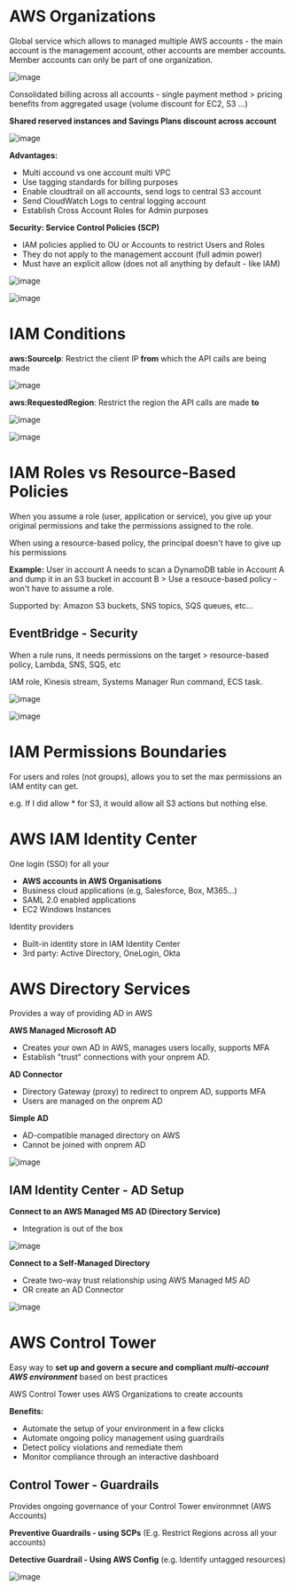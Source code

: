 # AWS Organizations 


Global service which allows to managed multiple AWS accounts - the main account is the management account, other accounts are member accounts. Member accounts can only be part of one organization.

![image](https://github.com/UpheldSmile/Virtual-Network/assets/49825639/2d85f500-80e6-4d02-a9be-7f49f13c0787)


Consolidated billing across all accounts - single payment method > pricing benefits from aggregated usage (volume discount for EC2, S3 ...)

**Shared reserved instances and Savings Plans discount across account**

![image](https://github.com/UpheldSmile/Virtual-Network/assets/49825639/d5047c9f-2818-472e-9294-068911051159)


**Advantages:**
  - Multi accound vs one account multi VPC
  - Use tagging standards for billing purposes
  - Enable cloudtrail on all accounts, send logs to central S3 account
  - Send CloudWatch Logs to central logging account
  - Establish Cross Account Roles for Admin purposes

**Security: Service Control Policies (SCP)**
  - IAM policies applied to OU or Accounts to restrict Users and Roles
  - They do not apply to the management account (full admin power)
  - Must have an explicit allow (does not all anything by default - like IAM)

![image](https://github.com/UpheldSmile/Virtual-Network/assets/49825639/b288a946-919d-40a3-b476-282c3861f18c)


![image](https://github.com/UpheldSmile/Virtual-Network/assets/49825639/b9179833-65fc-4afa-af94-df79de7e338d)


# IAM Conditions

**aws:SourceIp**: Restrict the client IP **from** which the API calls are being made

![image](https://github.com/UpheldSmile/Virtual-Network/assets/49825639/77605717-5f81-4297-9af8-10d7ad2860cb)

**aws:RequestedRegion**: Restrict the region the API calls are made **to**

![image](https://github.com/UpheldSmile/Virtual-Network/assets/49825639/d6354c1c-ad7a-41ff-8b9e-15514b4b34f1)

![image](https://github.com/UpheldSmile/Virtual-Network/assets/49825639/3c2fbb35-c322-4d0b-857a-3c2d4920abb2)


# IAM Roles vs Resource-Based Policies

When you assume a role (user, application or service), you give up your original permissions and take the permissions assigned to the role.

When using a resource-based policy, the principal doesn't have to give up his permissions

**Example:** User in account A needs to scan a DynamoDB table in Account A and dump it in an S3 bucket in account B > Use a resouce-based policy - won't have to assume a role.

Supported by: Amazon S3 buckets, SNS topics, SQS queues, etc...

## EventBridge - Security

When a rule runs, it needs permissions on the target > resource-based policy, Lambda, SNS, SQS, etc  



IAM role, Kinesis stream, Systems Manager Run command, ECS task.

![image](https://github.com/UpheldSmile/Virtual-Network/assets/49825639/25aff80a-fdc1-4acc-90cd-3dedea701d91)

![image](https://github.com/UpheldSmile/Virtual-Network/assets/49825639/ec2a6580-c849-4661-b987-991d6f415866)


# IAM Permissions Boundaries

For users and roles (not groups), allows you to set the max permissions an IAM entity can get.

e.g. If I did allow * for S3, it would allow all S3 actions but nothing else.

# AWS IAM Identity Center

One login (SSO) for all your 
  - **AWS accounts in AWS Organisations**
  - Business cloud applications (e.g, Salesforce, Box, M365...)
  - SAML 2.0 enabled applications
  - EC2 Windows Instances

Identity providers
  - Built-in identity store in IAM Identity Center
  - 3rd party: Active Directory, OneLogin, Okta

# AWS Directory Services

Provides a way of providing AD in AWS

**AWS Managed Microsoft AD**
  - Creates your own AD in AWS, manages users locally, supports MFA
  - Establish "trust" connections with your onprem AD.

**AD Connector**
  - Directory Gateway (proxy) to redirect to onprem AD, supports MFA
  - Users are managed on the onprem AD

**Simple AD**
  - AD-compatible managed directory on AWS
  - Cannot be joined with onprem AD

![image](https://github.com/UpheldSmile/Virtual-Network/assets/49825639/e3489235-6fe5-464c-b8ac-71ed820a871e)

## IAM Identity Center - AD Setup

**Connect to an AWS Managed MS AD (Directory Service)**
  - Integration is out of the box

![image](https://github.com/UpheldSmile/Virtual-Network/assets/49825639/76d6e688-a97e-435f-b03d-c4f418ae4a14)


**Connect to a Self-Managed Directory**
  - Create two-way trust relationship using AWS Managed MS AD
  - OR create an AD Connector

![image](https://github.com/UpheldSmile/Virtual-Network/assets/49825639/ca0c41c8-8208-45cc-b08b-3f888f1a3f2a)

# AWS Control Tower

Easy way to **set up and govern a secure and compliant _multi-account AWS environment_** based on best practices

AWS Control Tower uses AWS Organizations to create accounts

**Benefits:**
- Automate the setup of your environment in a few clicks
- Automate ongoing policy management using guardrails
- Detect policy violations and remediate them
- Monitor compliance through an interactive dashboard

## Control Tower - Guardrails

Provides ongoing governance of your Control Tower environmnet (AWS Accounts)

**Preventive Guardrails - using SCPs** (E.g. Restrict Regions across all your accounts)

**Detective Guardrail - Using AWS Config** (e.g. Identify untagged resources)

![image](https://github.com/UpheldSmile/Virtual-Network/assets/49825639/5aac0873-ec3d-461a-9ffe-fb8d3fffc15d)


